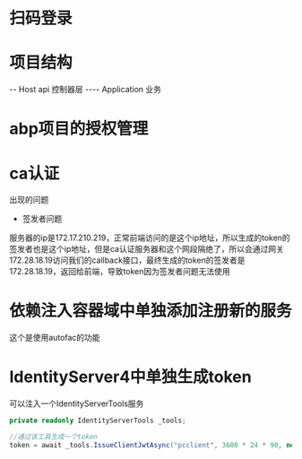 # 扫码登录

# 项目结构

 -- Host api 控制器层
 ---- Application 业务

 # abp项目的授权管理

 # ca认证

 出现的问题
 
 * 签发者问题

服务器的ip是172.17.210.219，正常前端访问的是这个ip地址，所以生成的token的签发者也是这个ip地址，但是ca认证服务器和这个网段隔绝了，所以会通过网关172.28.18.19访问我们的callback接口，最终生成的token的签发者是172.28.18.19，返回给前端，导致token因为签发者问题无法使用
 

 # 依赖注入容器域中单独添加注册新的服务

 这个是使用autofac的功能

 # IdentityServer4中单独生成token

 可以注入一个IdentityServerTools服务

 ```csharp
 private readonly IdentityServerTools _tools;

//通过该工具生成一个token
 token = await _tools.IssueClientJwtAsync("pcclient", 3600 * 24 * 90, new string[]{ "api1" }, new string[] { "api1" }, claimList);

 ```